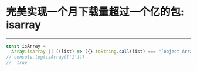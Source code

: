# 完美实现一个月下载量超过一个亿的包: isarray

---

```javascript
const isArray =
  Array.isArray || ((list) => ({}.toString.call(list) === "[object Array]"));
// console.log(isArray(['1']))
//  true
```
